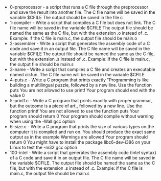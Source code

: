 - 0-preprocessor - a script that runs a C file through the preprocessor and save the result into another file. The C file name will be saved in the variable $CFILE The output should be saved in the file c
- 1-compiler - Write a script that compiles a C file but does not link. The C file name will be saved in the variable $CFILE The output file should be named the same as the C file,
but with the extension .o instead of .c. Example: if the C file is main.c, the output file should be main.o
- 2-assembler - Write a script that generates the assembly code of a C code and save it in an output file. The C file name will be saved in the variable $CFILE
  The output file should be named the same as the C file, but with the extension .s instead of .c. Example: if the C file is main.c, the output file should be main.s
- 3-name - Write a script that compiles a C file and creates an executable named cisfun. The C file name will be saved in the variable $CFILE
- 4-puts.c - Write a C program that prints exactly "Programming is like building a multilingual puzzle, followed by a new line.
 Use the function puts You are not allowed to use printf Your program should end with the value 0
- 5-printf.c - Write a C program that prints exactly with proper grammar, but the outcome is a piece of art,, followed by a new line. Use the function printf 
You are not allowed to use the function puts Your program should return 0 Your program should compile without warning when using the -Wall gcc option
- 6-size.c - Write a C program that prints the size of various types on the computer it is compiled and run on. You should produce the exact same output as in the example
 Warnings are allowed Your program should return 0 You might have to install the package libc6-dev-i386 on your Linux to test the -m32 gcc option
- 100-intel - Write a script that generates the assembly code (Intel syntax) of a C code and save it in an output file. The C file name will be saved in the variable $CFILE.
 The output file should be named the same as the C file, but with the extension .s instead of .c. Example: if the C file is main.c, the output file should be main.s